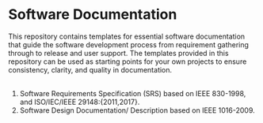 # Software Documentation
This repository contains templates for essential software documentation that guide the software development process from requirement gathering through to release and user support. The templates provided in this repository can be used as starting points for your own projects to ensure consistency, clarity, and quality in documentation. <br><br>
1. Software Requirements Specification (SRS) based on IEEE 830-1998, and ISO/IEC/IEEE 29148:{2011,2017}.<br>
2. Software Design Documentation/ Description based on IEEE 1016-2009.
